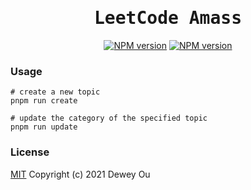 <h1 align="center"><samp>LeetCode Amass</samp></h1>

<p align="center">
<a href="./docs/PROBLEMS.md"><img src="https://img.shields.io/badge/-题库目录-blue" alt="NPM version"></a>
<a href="./docs/CATEGORY.md"><img src="https://img.shields.io/badge/-题库分类-red" alt="NPM version"></a>

### Usage

```shell
# create a new topic
pnpm run create

# update the category of the specified topic
pnpm run update
```

### License

[MIT](./LICENSE) Copyright (c) 2021 Dewey Ou
